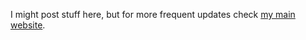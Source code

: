 I might post stuff here, but for more frequent updates check [my main website](https://1folio.netlify.app).

